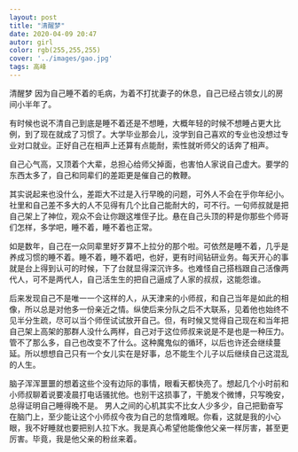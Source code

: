 ```yaml
---
layout: post
title: "清醒梦"
date: 2020-04-09 20:47
autor: girl
color: rgb(255,255,255)
cover: '../images/gao.jpg'
tags: 高峰
---
```

清醒梦
因为自己睡不着的毛病，为着不打扰妻子的休息，自己已经占领女儿的房间小半年了。

有时候也说不清自己到底是睡不着还是不想睡，大概年轻的时候不想睡占更大比例，到了现在就成了习惯了。大学毕业那会儿，没学到自己喜欢的专业也没想过专业对口就业。正好自己在相声上还算有点能耐，索性就听师父的话奔了相声。

自己心气高，又顶着个大辈，总担心给师父掉面，也害怕人家说自己虚大。要学的东西太多了，自己和同辈们的差距更是催自己的教鞭。

其实说起来也没什么，差距大不过是入行早晚的问题，可外人不会在乎你年纪小。社里和自己差不多大的人不见得有几个比自己能耐大的，可不行。一句师叔就是把自己架上了神位，观众不会让你跟这堆侄子比。悬在自己头顶的秤是你那些个师哥们怎样，多学吧，睡不着，睡不着也正常。

如是数年，自己在一众同辈里好歹算不上拉分的那个啦。可依然是睡不着，几乎是养成习惯的睡不着。睡不着，睡不着吧，也好，更有时间钻研业务。每天开心的事就是台上得到认可的时候，下了台就显得深沉许多。也难怪自己搭档跟自己活像两代人，可不是两代人，自己活生生的把自己逼成了人家的叔叔，这能怨谁。

后来发现自己不是唯一一个这样的人，从天津来的小师叔，和自己当年是如此的相像，所以总是对他多一份亲近之情。纵使后来分队之后不大联系，见着他也始终不见半分生疏，尽可以当个师侄试试放开自己。但，有时候又觉得自己现在和当年把自己架上高架的那群人没什么两样，自己对于这位师叔来说是不是也是一种压力。管不了那么多，自己也改变不了什么。这种魔鬼似的循环，以后也许还会继续蔓延。所以想想自己只有一个女儿实在是好事，总不能生个儿子以后继续自己这混乱的人生。

脑子浑浑噩噩的想着这些个没有边际的事情，眼看天都快亮了。想起几个小时前和小师叔聊着说要凌晨打电话骚扰他。也别干这损事了，干脆发个微博，只写晚安，总得证明自己睡得晚不是。
男人之间的心机其实不比女人少多少，自己把勤奋写在脑门上，至少能让这个小师叔今夜为自己的怠惰难眠。你看，这就是我的小心眼，我不好睡就也要把别人拉下水。我是真心希望他能像他父亲一样厉害，甚至更厉害。毕竟，我是他父亲的粉丝来着。
